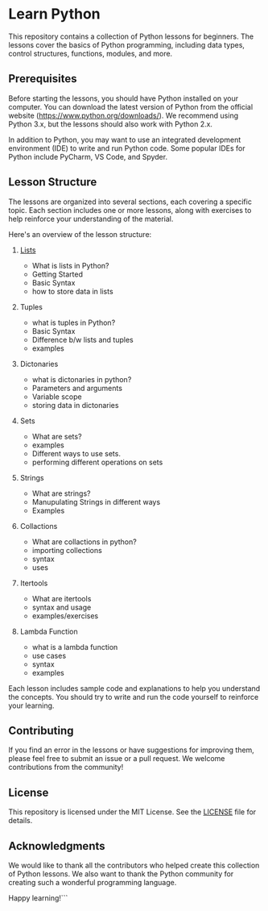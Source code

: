 # Learn Python

This repository contains a collection of Python lessons for beginners. The lessons cover the basics of Python programming, including data types, control structures, functions, modules, and more.

## Prerequisites

Before starting the lessons, you should have Python installed on your computer. You can download the latest version of Python from the official website (https://www.python.org/downloads/). We recommend using Python 3.x, but the lessons should also work with Python 2.x.

In addition to Python, you may want to use an integrated development environment (IDE) to write and run Python code. Some popular IDEs for Python include PyCharm, VS Code, and Spyder.

## Lesson Structure

The lessons are organized into several sections, each covering a specific topic. Each section includes one or more lessons, along with exercises to help reinforce your understanding of the material.

Here's an overview of the lesson structure:

1. [Lists](Python-Learning/Lists.md)

   - What is lists in Python?
   - Getting Started
   - Basic Syntax
   - how to store data in lists

2. Tuples

   - what is tuples in Python?
   - Basic Syntax
   - Difference b/w lists and tuples
   - examples

3. Dictonaries

   - what is dictonaries in python?
   - Parameters and arguments
   - Variable scope
   - storing data in dictonaries

4. Sets

   - What are sets?
   - examples
   - Different ways to use sets.
   - performing different operations on sets

5. Strings

   - What are strings?
   - Manupulating Strings in different ways
   - Examples

6. Collactions
   - What are collactions in python?
   - importing collections
   - syntax
   - uses
7. Itertools
   - What are itertools
   - syntax and usage
   - examples/exercises
8. Lambda Function
   - what is a lambda function
   - use cases
   - syntax
   - examples

Each lesson includes sample code and explanations to help you understand the concepts. You should try to write and run the code yourself to reinforce your learning.

## Contributing

If you find an error in the lessons or have suggestions for improving them, please feel free to submit an issue or a pull request. We welcome contributions from the community!

## License

This repository is licensed under the MIT License. See the [LICENSE](LICENSE) file for details.

## Acknowledgments

We would like to thank all the contributors who helped create this collection of Python lessons. We also want to thank the Python community for creating such a wonderful programming language.

Happy learning!```
